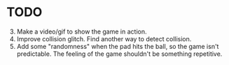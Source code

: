 # TODO

3. Make a video/gif to show the game in action.
4. Improve collision glitch. Find another way to detect collision.
5. Add some "randomness" when the pad hits the ball, so the game isn't predictable. The feeling of the game shouldn't be
something repetitive.